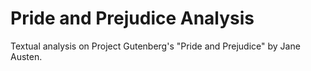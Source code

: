 # Pride and Prejudice Analysis
Textual analysis on Project Gutenberg's "Pride and Prejudice" by Jane Austen. 
